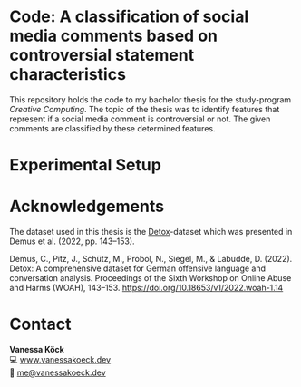 # Code: A classification of social media comments based on controversial statement characteristics

This repository holds the code to my bachelor thesis for the study-program 
*Creative Computing*. The topic of the thesis was to identify features 
that represent if a social media comment is controversial or not. The given comments
are classified by these determined features.

# Experimental Setup


# Acknowledgements
The dataset used in this thesis is the [Detox](https://github.com/hdaSprachtechnologie/detox)-dataset 
which was presented in Demus et al. (2022, pp. 143–153). 

Demus, C., Pitz, J., Schütz, M., Probol, N., Siegel, M., & Labudde, D. (2022). Detox: A
comprehensive dataset for German offensive language and conversation analysis.
Proceedings of the Sixth Workshop on Online Abuse and Harms (WOAH), 143–153. https://doi.org/10.18653/v1/2022.woah-1.14

# Contact
**Vanessa Köck** \
💻 www.vanessakoeck.dev \
📧 me@vanessakoeck.dev
